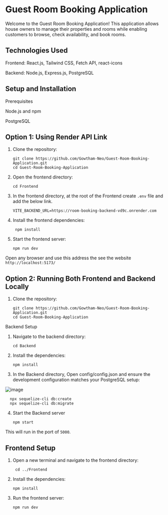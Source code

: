 # Guest Room Booking Application

Welcome to the Guest Room Booking Application! This application allows house owners to manage their properties and rooms while enabling customers to browse, check availability, and book rooms.

## Technologies Used
  Frontend: React.js, Tailwind CSS, Fetch API, react-icons
  
  Backend: Node.js, Express.js, PostgreSQL  

## Setup and Installation
Prerequisites

  Node.js and npm
  
  PostgreSQL

## Option 1: Using Render API Link
1. Clone the repository:
   
       git clone https://github.com/Gowtham-Neo/Guest-Room-Booking-Application.git
       cd Guest-Room-Booking-Application

2. Open the frontend directory:

       cd Frontend
3. In the frontend directory, at the root of the Frontend create `.env` file and add the below link.

       VITE_BACKEND_URL=https://room-booking-backend-vd9c.onrender.com
4. Install the frontend dependencies:

        npm install
5. Start the frontend server:

       npm run dev

Open any browser and use this address the see the website `http://localhost:5173/`


## Option 2: Running Both Frontend and Backend Locally

1. Clone the repository:
   
       git clone https://github.com/Gowtham-Neo/Guest-Room-Booking-Application.git
       cd Guest-Room-Booking-Application
   
Backend Setup

1. Navigate to the backend directory:

       cd Backend
2. Install the dependencies:

       npm install

3. In the Backend directory, Open config/config.json and ensure the development configuration matches your PostgreSQL setup:

  ![image](https://github.com/user-attachments/assets/2fcf3ce2-582b-4b30-97a1-d03250b77024)

      npx sequelize-cli db:create
      npx sequelize-cli db:migrate

4. Start the Backend server

       npm start

This will run in the port of `5000`. 

## Frontend Setup
1. Open a new terminal and navigate to the frontend directory:

        cd ../Frontend

2. Install the dependencies:

       npm install

3. Run the frontend server:

       npm run dev

  
